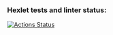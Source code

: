 ### Hexlet tests and linter status:
[![Actions Status](https://github.com/Marina-Charaeva/python-project-49/actions/workflows/hexlet-check.yml/badge.svg)](https://github.com/Marina-Charaeva/python-project-49/actions)